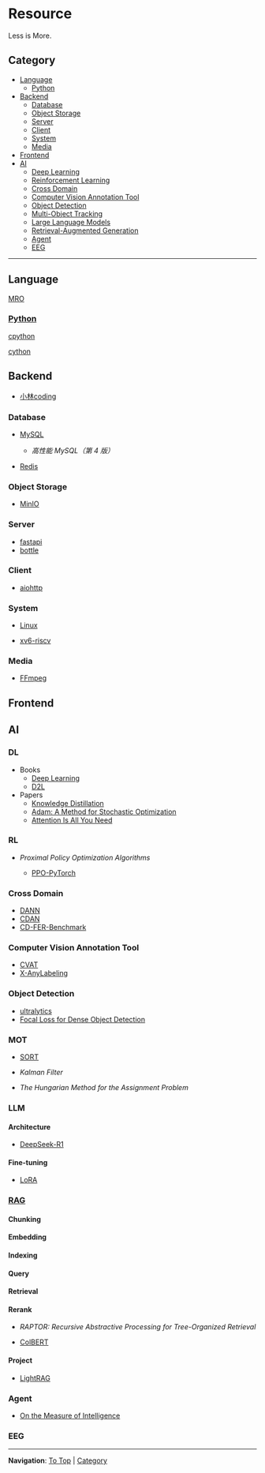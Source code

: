 # Resource

Less is More.

## Category

- [Language](#language)
  - [Python](#python)
- [Backend](#backend)
  - [Database](#database)
  - [Object Storage](#object-storage)
  - [Server](#server)
  - [Client](#client)
  - [System](#system)
  - [Media](#media)
- [Frontend](#frontend)
- [AI](#ai)
  - [Deep Learning](#dl)
  - [Reinforcement Learning](#rl)
  - [Cross Domain](#cross-domain)
  - [Computer Vision Annotation Tool](#computer-vision-annotation-tool)
  - [Object Detection](#object-detection)
  - [Multi-Object Tracking](#mot)
  - [Large Language Models](#llm)
  - [Retrieval-Augmented Generation](#rag)
  - [Agent](#agent)
  - [EEG](#eeg)

---

## Language

[MRO](https://opendylan.org/_static/c3-linearization.pdf)

### [Python](https://docs.python.org/3/)

[cpython](https://github.com/python/cpython)

[cython](https://github.com/cython/cython)

## Backend

- [小林coding](https://xiaolincoding.com/)

### Database

- [MySQL](https://dev.mysql.com/doc/refman/8.4/en/)

  - _高性能 MySQL（第 4 版）_

- [Redis](https://redis.io/docs/latest/develop/)

### Object Storage

- [MinIO](https://docs.min.io/enterprise/aistor-object-store/)

### Server

- [fastapi](https://fastapi.tiangolo.com/)
- [bottle](https://gitlab.com/bottle/bottle)

### Client

- [aiohttp](https://docs.aiohttp.org/en/stable/)

### System

- [Linux](https://www.kernel.org/doc/html/latest/)

- [xv6-riscv](https://github.com/mit-pdos/xv6-riscv)

### Media

- [FFmpeg](https://ffmpeg.org/documentation.html)

## Frontend

## AI

### DL

- Books
  - [Deep Learning](https://github.com/exacity/deeplearningbook-chinese)
  - [D2L](https://zh.d2l.ai/)
- Papers
  - [Knowledge Distillation](https://arxiv.org/abs/1503.02531)
  - [Adam: A Method for Stochastic Optimization](https://arxiv.org/abs/1412.6980)
  - [Attention Is All You Need](https://arxiv.org/abs/1706.03762)

### RL

- _Proximal Policy Optimization Algorithms_

  - [PPO-PyTorch](https://github.com/nikhilbarhate99/PPO-PyTorch)

### Cross Domain

- [DANN](https://arxiv.org/pdf/1505.07818)
- [CDAN](https://github.com/thuml/CDAN)
- [CD-FER-Benchmark](https://github.com/HCPLab-SYSU/CD-FER-Benchmark.git)

### Computer Vision Annotation Tool

- [CVAT](https://github.com/cvat-ai/cvat)
- [X-AnyLabeling](https://github.com/CVHub520/X-AnyLabeling)

### Object Detection

- [ultralytics](https://docs.ultralytics.com/zh/)
- [Focal Loss for Dense Object Detection](https://arxiv.org/abs/1708.02002)

### MOT

- [SORT](https://github.com/abewley/sort)

- _Kalman Filter_

- _The Hungarian Method for the Assignment Problem_

### LLM

#### Architecture

- [DeepSeek-R1](https://arxiv.org/pdf/2501.12948)

#### Fine-tuning

- [LoRA](https://arxiv.org/abs/2106.09685)

### [RAG](https://arxiv.org/abs/2005.11401)

#### Chunking

#### Embedding

#### Indexing

#### Query

#### Retrieval

#### Rerank

- _RAPTOR: Recursive Abstractive Processing for Tree-Organized Retrieval_

- [ColBERT](https://github.com/stanford-futuredata/ColBERT)

#### Project

- [LightRAG](https://github.com/HKUDS/LightRAG)

### Agent

- [On the Measure of Intelligence](https://arxiv.org/abs/1911.01547v2)

### EEG

---

**Navigation**: [To Top](#resource) | [Category](#category)
